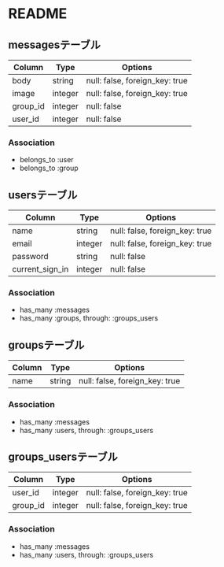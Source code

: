 # README

## messagesテーブル

|Column|Type|Options|
|------|----|-------|
|body|string|null: false, foreign_key: true|
|image|integer|null: false, foreign_key: true|
|group_id|integer|null: false|
|user_id|integer|null: false|

### Association
- belongs_to :user
- belongs_to :group


## usersテーブル

|Column|Type|Options|
|------|----|-------|
|name|string|null: false, foreign_key: true|
|email|integer|null: false, foreign_key: true|
|password|string|null: false|
|current_sign_in|integer|null: false|

### Association
- has_many :messages
- has_many :groups, through: :groups_users


## groupsテーブル

|Column|Type|Options|
|------|----|-------|
|name|string|null: false, foreign_key: true|

### Association
- has_many :messages
- has_many :users, through: :groups_users


## groups_usersテーブル

|Column|Type|Options|
|------|----|-------|
|user_id|integer|null: false, foreign_key: true|
|group_id|integer|null: false, foreign_key: true|

### Association
- has_many :messages
- has_many :users, through: :groups_users
